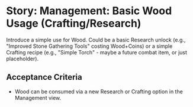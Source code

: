# Story: Management: Basic Wood Usage (Crafting/Research)

Introduce a simple use for Wood. Could be a basic Research unlock (e.g., "Improved Stone Gathering Tools" costing Wood+Coins) or a simple Crafting recipe (e.g., "Simple Torch" - maybe a future combat item, or just placeholder).

## Acceptance Criteria

*   Wood can be consumed via a new Research or Crafting option in the Management view.